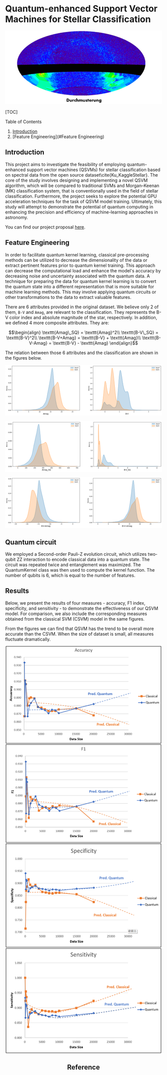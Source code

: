 # Quantum-enhanced Support Vector Machines for Stellar Classification

![Logo](durchmusterung.png)

[TOC]

Table of Contents

1. [Introduction](#introduction)
2. [Feature Engineering](#Feature Engineering)

## Introduction

This project aims to investigate the feasibility of employing quantum-enhanced support vector machines (QSVMs) for stellar classification based on spectral data from the open source dataset\cite{Ku_KaggleStellar}. The core of the study involves designing and implementing a novel QSVM algorithm, which will be compared to traditional SVMs and Morgan–Keenan (MK) classification system, that is conventionally used in the field of stellar classification. Furthermore, the project seeks to explore the potential GPU acceleration techniques for the task of QSVM model training. Ultimately, this study will attempt to demonstrate the potential of quantum computing in enhancing the precision and efficiency of machine-learning approaches in astronomy.

You can find our project proposal [here](./QHack_Project_Proposal_2023.pdf).

## Feature Engineering

In order to facilitate quantum kernel learning, classical pre-processing methods can be utilized to decrease the dimensionality of the data or extract pertinent features prior to quantum kernel training. This approach can decrease the computational load and enhance the model's accuracy by decreasing noise and uncertainty associated with the quantum data. A technique for preparing the data for quantum kernel learning is to convert the quantum state into a different representation that is more suitable for machine learning methods. This may involve applying quantum circuits or other transformations to the data to extract valuable features.

There are 6 attributes provided in the original dataset. We believe only 2 of them, `B-V` and `Amag`, are relevant to the classification. They represents the B-V color index and absolute magnitude of the star, respectively. In addition,  we defined 4 more composite attributes. They are:
```math
\begin{align}
		\texttt{Amag\_SQ} = \texttt{Amag}^2\\
    \texttt{B-V\_SQ} = \texttt{B-V}^2\\
    \texttt{B-V+Amag} = \texttt{B-V} + \texttt{Amag}\\
    \texttt{B-V-Amag} = \texttt{B-V} - \texttt{Amag}
\end{align}
```


The relation between those 6 attributes and the classification are shown in the figures below.

![relation1](./assets/relation1.png)

![relation2](./assets/relation2.png)

![relation3](./assets/relation3.png)



## Quantum circuit

We employed a Second-order Pauli-Z evolution circuit, which utilizes two-qubit ZZ interaction to encode classical data into a quantum state. The circuit was repeated twice and entanglement was maximized. The QuantumKernel class was then used to compute the kernel function. The number of qubits is 6, which is equal to the number of features.

## Results

Below, we present the results of four measures - accuracy, F1 index, specificity, and sensitivity - to demonstrate the effectiveness of our QSVM model. For comparison, we also include the corresponding measures obtained from the classical SVM (CSVM) model in the same figures.

From the figures we can find that QSVM has the trend to be overall more accurate than the CSVM. When the size of dataset is small, all measures fluctuate dramatically. 
<div align=center><img src="./assets/accuracy_qsvm.png" alt="accuracy_qsvm" width="500" />
<div align=center><img src="./assets/f1_qsvm.png" alt="f1_qsvm" width="500" />
<div align=center><img src="./assets/specificty_qsvm.png" alt="specificty_qsvm" width="500" />
<div align=center><img src="./assets/sensitivty_qsvm.png" alt="sensitivty_qsvm" width="500" />





## Reference



